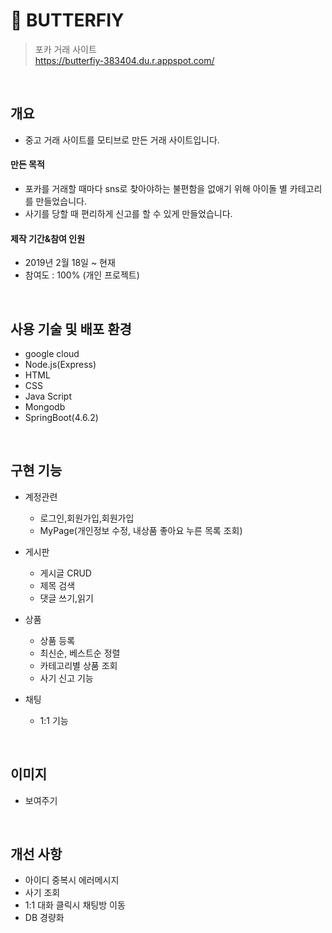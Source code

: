 # :pushpin: BUTTERFIY
>포카 거래 사이트 <br>
>https://butterfiy-383404.du.r.appspot.com/
</br>


## 개요
- 중고 거래 사이트를 모티브로 만든 거래 사이트입니다.

#### 만든 목적
- 포카를 거래할 때마다 sns로 찾아야하는 불편함을 없애기 위해 아이돌 별 카테고리를 만들었습니다.
- 사기를 당할 때 편리하게 신고를 할 수 있게 만들었습니다.

#### 제작 기간&참여 인원
- 2019년 2월 18일 ~ 현재
- 참여도 : 100% (개인 프로젝트)
</br>


## 사용 기술 및 배포 환경
- google cloud 
- Node.js(Express)
- HTML
- CSS
- Java Script
- Mongodb
- SpringBoot(4.6.2)
</br>

## 구현 기능

- 계정관련
  - 로그인,회원가입,회원가입
  - MyPage(개인정보 수정, 내상품 좋아요 누른 목록 조회)
- 게시판
  - 게시글 CRUD
  - 제목 검색
  - 댓글 쓰기,읽기
  
- 상품
  - 상품 등록
  - 최신순, 베스트순 정렬
  - 카테고리별 상품 조회
  - 사기 신고 기능
  
- 채팅
  - 1:1 기능
  
  
</br> 


## 이미지 

- 보여주기

</br>



## 개선 사항

- 아이디 중복시 에러메시지
- 사기 조회 
- 1:1 대화 클릭시 채팅방 이동 
- DB 경량화 







